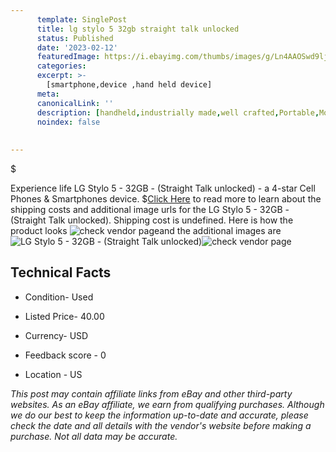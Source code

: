 ```yaml
---
      template: SinglePost
      title: lg stylo 5 32gb straight talk unlocked 
      status: Published
      date: '2023-02-12'
      featuredImage: https://i.ebayimg.com/thumbs/images/g/Ln4AAOSwd9lj4Bqg/s-l225.jpg
      categories: 
      excerpt: >-
        [smartphone,device ,hand held device]
      meta:
      canonicalLink: ''
      description: [handheld,industrially made,well crafted,Portable,Mobile,Compact,Convenient,Lightweight,Maneuverable,Man-portable,Miniature,Carriable,Hand-held,Light,Holdable,Transportable,Mobile device,Pocket-sized,On-the-go,Wireless,Cordless,Compact size,Convenient size, smartphone,device ,hand held device]
      noindex: false
      
        
---
```

$

Experience life LG Stylo 5 - 32GB - (Straight Talk unlocked) - a 4-star Cell Phones & Smartphones device.
$[Click Here](https://www.ebay.com/itm/144932209506?hash=item21bea20362%3Ag%3ALn4AAOSwd9lj4Bqg&mkevt=1&mkcid=1&mkrid=711-53200-19255-0&campid=%253CePNCampaignId%253E&customid=%253CreferenceId%253E&toolid=10049) to read more to learn about the shipping costs and additional image urls for the LG Stylo 5 - 32GB - (Straight Talk unlocked). Shipping cost is undefined. Here is how the product looks ![check vendor page](https://i.ebayimg.com/thumbs/images/g/Ln4AAOSwd9lj4Bqg/s-l225.jpg)and the additional images are![LG Stylo 5 - 32GB - (Straight Talk unlocked)](https://i.ebayimg.com/images/g/Ln4AAOSwd9lj4Bqg/s-l1600.jpg)![check vendor page](https://origin-galleryplus.ebayimg.com/ws/web/144932209506_2_0_1/225x225.jpg,https://origin-galleryplus.ebayimg.com/ws/web/144932209506_3_0_1/225x225.jpg,https://origin-galleryplus.ebayimg.com/ws/web/144932209506_4_0_1/225x225.jpg,https://origin-galleryplus.ebayimg.com/ws/web/144932209506_5_0_1/225x225.jpg,https://origin-galleryplus.ebayimg.com/ws/web/144932209506_6_0_1/225x225.jpg,https://origin-galleryplus.ebayimg.com/ws/web/144932209506_7_0_1/225x225.jpg,https://origin-galleryplus.ebayimg.com/ws/web/144932209506_8_0_1/225x225.jpg,https://origin-galleryplus.ebayimg.com/ws/web/144932209506_9_0_1/225x225.jpg,https://origin-galleryplus.ebayimg.com/ws/web/144932209506_10_0_1/225x225.jpg,https://origin-galleryplus.ebayimg.com/ws/web/144932209506_11_0_1/225x225.jpg,https://origin-galleryplus.ebayimg.com/ws/web/144932209506_12_0_1/225x225.jpg,https://origin-galleryplus.ebayimg.com/ws/web/144932209506_13_0_1/225x225.jpg)



 ## Technical Facts 



     
      

 - Condition- Used 


      

 - Listed Price- 40.00 


      

 - Currency- USD 


      

 - Feedback score - 0 


      

 - Location - US 


      
      

 *_This post may contain affiliate links from eBay and other third-party websites. As an eBay affiliate, we earn from qualifying purchases. Although we do our best to keep the information up-to-date and accurate, please check the date and all details with the vendor's website before making a purchase. Not all data may be accurate._*






